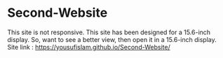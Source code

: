 # Second-Website
This site is not responsive. This site has been designed for a 15.6-inch display. So, want to see a better view, then open it in a 15.6-inch display.
Site link : https://yousufislam.github.io/Second-Website/
